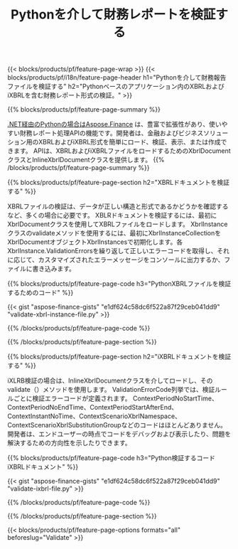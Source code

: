 ﻿---
title: Pythonを介して財務レポートを検証する
url: /ja/python-net/validate/
description:  Pythonライブラリを介してXBRLおよびiXBRLファイルの財務レポートを検証するためのPythonコード。
---
{{< blocks/products/pf/feature-page-wrap >}}
{{< blocks/products/pf/i18n/feature-page-header h1="Pythonを介して財務報告ファイルを検証する" h2="Pythonベースのアプリケーション内のXBRLおよびiXBRLを含む財務レポート形式の検証。" >}}

{{% blocks/products/pf/feature-page-summary %}}

[.NET経由のPythonの場合はAspose.Finance](https://products.aspose.com/finance/python-net/) は、豊富で拡張性があり、使いやすい財務レポート処理APIの機能です。開発者は、金融およびビジネスソリューション用のXBRLおよびiXBRL形式を簡単にロード、検証、表示、または作成できます。 APIは、XBRLおよびiXBRLファイルをロードするためのXbrlDocumentクラスとInlineXbrlDocumentクラスを提供します。
{{% /blocks/products/pf/feature-page-summary %}}

{{% blocks/products/pf/feature-page-section h2="XBRLドキュメントを検証する" %}}

XBRLファイルの検証は、データが正しい構造と形式であるかどうかを確認するなど、多くの場合に必要です。 XBLRドキュメントを検証するには、最初にXbrlDocumentクラスを使用してXBRLファイルをロードします。 XbrlInstanceクラスのvalidateメソッドを使用するには、最初にXbrlInstanceCollectionをXbrlDocumentオブジェクトXbrlInstancesで初期化します。各XbrlInstance.ValidationErrorsを繰り返して正しいエラーコードを取得し、それに応じて、カスタマイズされたエラーメッセージをコンソールに出力するか、ファイルに書き込みます。

{{% blocks/products/pf/feature-page-code h3="PythonXBRLファイルを検証するためのコード" %}}

{{< gist "aspose-finance-gists" "e1df624c58dc6f522a87f29ceb041dd9" "validate-xbrl-instance-file.py" >}} 

{{% /blocks/products/pf/feature-page-code %}}

{{% /blocks/products/pf/feature-page-section %}}

{{% blocks/products/pf/feature-page-section h2="iXBRLドキュメントを検証する" %}}

iXLRB検証の場合は、InlineXbrlDocumentクラスを介してロードし、そのvalidate（）メソッドを使用します。 ValidationErrorCode列挙では、検証ルールごとに検証エラーコードが定義されます。 ContextPeriodNoStartTime、ContextPeriodNoEndTime、ContextPeriodStartAfterEnd、ContextInstantNoTime、ContextScenarioXbrlNamespace、ContextScenarioXbrlSubstitutionGroupなどのコードはほとんどありません。開発者は、エンドユーザーの時点でコードをデバッグおよび表示したり、問題を解決するための方向性を示したりできます。

{{% blocks/products/pf/feature-page-code h3="Python検証するコードiXBRLドキュメント" %}}

{{< gist "aspose-finance-gists" "e1df624c58dc6f522a87f29ceb041dd9" "validate-ixbrl-file.py" >}}

{{% /blocks/products/pf/feature-page-code %}}

{{% /blocks/products/pf/feature-page-section %}}

{{< blocks/products/pf/feature-page-options formats="all" beforeslug="Validate" >}}